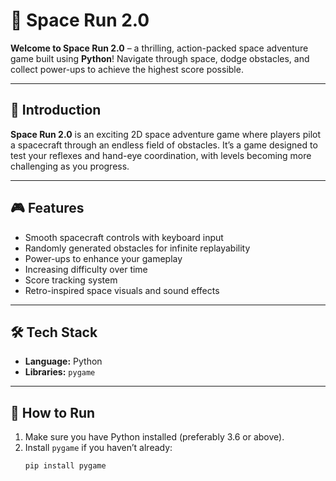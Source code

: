 # 🚀 Space Run 2.0

**Welcome to Space Run 2.0** – a thrilling, action-packed space adventure game built using **Python**! Navigate through space, dodge obstacles, and collect power-ups to achieve the highest score possible.

---

## 🌌 Introduction

**Space Run 2.0** is an exciting 2D space adventure game where players pilot a spacecraft through an endless field of obstacles. It’s a game designed to test your reflexes and hand-eye coordination, with levels becoming more challenging as you progress.

---

## 🎮 Features

- Smooth spacecraft controls with keyboard input
- Randomly generated obstacles for infinite replayability
- Power-ups to enhance your gameplay
- Increasing difficulty over time
- Score tracking system
- Retro-inspired space visuals and sound effects

---

## 🛠️ Tech Stack

- **Language:** Python
- **Libraries:** `pygame`

---

## 🚀 How to Run

1. Make sure you have Python installed (preferably 3.6 or above).
2. Install `pygame` if you haven’t already:
   ```bash
   pip install pygame

